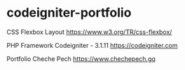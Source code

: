 # codeigniter-portfolio

CSS Flexbox Layout
https://www.w3.org/TR/css-flexbox/

PHP Framework Codeigniter - 3.1.11
https://codeigniter.com

Portfolio Cheche Pech
https://www.chechepech.gq
